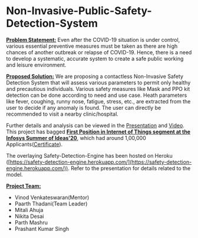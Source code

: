 # Non-Invasive-Public-Safety-Detection-System

<strong><ins>Problem Statement:</ins></strong> Even after the COVID-19 situation is under control, various essential preventive measures must be taken as there are high chances of another outbreak or relapse of COVID-19. Hence, there is a need to develop a systematic, accurate system to create a safe public working and leisure environment.

<strong><ins>Proposed Solution:</ins></strong> We are proposing a contactless Non-Invasive Safety Detection System that will assess various parameters to permit only healthy and precautious individuals. Various safety measures like Mask and PPO kit detection can be done according to need and use case. Heath parameters like fever, coughing, runny nose, fatigue, stress, etc., are extracted from the user to decide if any anomaly is found. The user can directly be recommended to visit a nearby clinic/hospital.

Further details and analysis can be viewed in the [Presentation](../main/Infosys%20Summer%20Of%20Ideas-%20IoT32.pdf) and [Video](https://youtu.be/WsN0BN_jXZM). This project has bagged <strong><ins>First Position in Internet of Things segment at the Infosys Summer of Ideas'20</ins></strong>, which had around 1,00,000 Applicants([Certificate](../main/Infosys_Summer_Of_Ideas_Certificate.pdf)).

The overlaying Safety-Detection-Engine has been hosted on Heroku ([https://safety-detection-engine.herokuapp.com/](https://safety-detection-engine.herokuapp.com/)). Refer to the presentation for details related to the model. 

<strong><ins>Project Team:</ins></strong>
- Vinod Venkateswaran(Mentor)
- Paarth Thadani(Team Leader)
- Mitali Ahuja
- Nikita Desai
- Parth Mashru
- Prashant Kumar Singh
